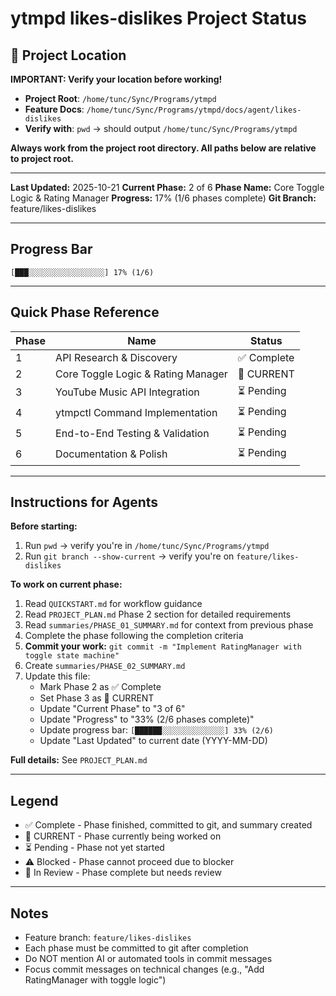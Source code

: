 # ytmpd likes-dislikes Project Status

## 📍 Project Location

**IMPORTANT: Verify your location before working!**

- **Project Root**: `/home/tunc/Sync/Programs/ytmpd`
- **Feature Docs**: `/home/tunc/Sync/Programs/ytmpd/docs/agent/likes-dislikes`
- **Verify with**: `pwd` → should output `/home/tunc/Sync/Programs/ytmpd`

**Always work from the project root directory. All paths below are relative to project root.**

---

**Last Updated:** 2025-10-21
**Current Phase:** 2 of 6
**Phase Name:** Core Toggle Logic & Rating Manager
**Progress:** 17% (1/6 phases complete)
**Git Branch:** feature/likes-dislikes

---

## Progress Bar

```
[███░░░░░░░░░░░░░░░░░] 17% (1/6)
```

---

## Quick Phase Reference

| Phase | Name | Status |
|-------|------|--------|
| 1 | API Research & Discovery | ✅ Complete |
| 2 | Core Toggle Logic & Rating Manager | 🔵 CURRENT |
| 3 | YouTube Music API Integration | ⏳ Pending |
| 4 | ytmpctl Command Implementation | ⏳ Pending |
| 5 | End-to-End Testing & Validation | ⏳ Pending |
| 6 | Documentation & Polish | ⏳ Pending |

---

## Instructions for Agents

**Before starting:**
1. Run `pwd` → verify you're in `/home/tunc/Sync/Programs/ytmpd`
2. Run `git branch --show-current` → verify you're on `feature/likes-dislikes`

**To work on current phase:**
1. Read `QUICKSTART.md` for workflow guidance
2. Read `PROJECT_PLAN.md` Phase 2 section for detailed requirements
3. Read `summaries/PHASE_01_SUMMARY.md` for context from previous phase
4. Complete the phase following the completion criteria
5. **Commit your work:** `git commit -m "Implement RatingManager with toggle state machine"`
6. Create `summaries/PHASE_02_SUMMARY.md`
7. Update this file:
   - Mark Phase 2 as ✅ Complete
   - Set Phase 3 as 🔵 CURRENT
   - Update "Current Phase" to "3 of 6"
   - Update "Progress" to "33% (2/6 phases complete)"
   - Update progress bar: `[██████░░░░░░░░░░░░░░] 33% (2/6)`
   - Update "Last Updated" to current date (YYYY-MM-DD)

**Full details:** See `PROJECT_PLAN.md`

---

## Legend

- ✅ Complete - Phase finished, committed to git, and summary created
- 🔵 CURRENT - Phase currently being worked on
- ⏳ Pending - Phase not yet started
- ⚠️ Blocked - Phase cannot proceed due to blocker
- 🔄 In Review - Phase complete but needs review

---

## Notes

- Feature branch: `feature/likes-dislikes`
- Each phase must be committed to git after completion
- Do NOT mention AI or automated tools in commit messages
- Focus commit messages on technical changes (e.g., "Add RatingManager with toggle logic")

